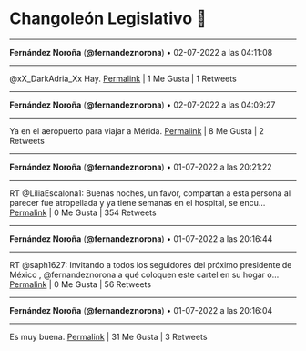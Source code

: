 # Changoleón Legislativo 🙈
*****
**Fernández Noroña** (**@fernandeznorona**) • 02-07-2022 a las 04:11:08
*****
@xX_DarkAdria_Xx Hay.
[Permalink](https://twitter.com/fernandeznorona/status/1543205632962183168) | 1 Me Gusta | 1 Retweets
*****
**Fernández Noroña** (**@fernandeznorona**) • 02-07-2022 a las 04:09:27
*****
Ya en el aeropuerto para viajar a Mérida.
[Permalink](https://twitter.com/fernandeznorona/status/1543205209593331713) | 8 Me Gusta | 2 Retweets
*****
**Fernández Noroña** (**@fernandeznorona**) • 01-07-2022 a las 20:21:22
*****
RT @LiliaEscalona1: Buenas noches, un favor, compartan a esta persona al parecer fue atropellada y ya tiene semanas en el hospital, se encu…
[Permalink](https://twitter.com/fernandeznorona/status/1543087410292072450) | 0 Me Gusta | 354 Retweets
*****
**Fernández Noroña** (**@fernandeznorona**) • 01-07-2022 a las 20:16:44
*****
RT @saph1627: Invitando a todos los seguidores del próximo presidente de México , @fernandeznorona a qué coloquen este cartel en su hogar o…
[Permalink](https://twitter.com/fernandeznorona/status/1543086242916614144) | 0 Me Gusta | 56 Retweets
*****
**Fernández Noroña** (**@fernandeznorona**) • 01-07-2022 a las 20:16:04
*****
Es muy buena.
[Permalink](https://twitter.com/fernandeznorona/status/1543086076859908098) | 31 Me Gusta | 3 Retweets